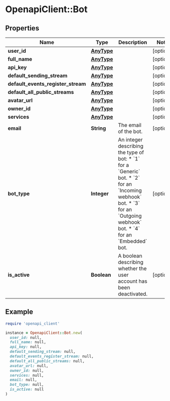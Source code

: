 # OpenapiClient::Bot

## Properties

| Name | Type | Description | Notes |
| ---- | ---- | ----------- | ----- |
| **user_id** | [**AnyType**](.md) |  | [optional] |
| **full_name** | [**AnyType**](.md) |  | [optional] |
| **api_key** | [**AnyType**](.md) |  | [optional] |
| **default_sending_stream** | [**AnyType**](.md) |  | [optional] |
| **default_events_register_stream** | [**AnyType**](.md) |  | [optional] |
| **default_all_public_streams** | [**AnyType**](.md) |  | [optional] |
| **avatar_url** | [**AnyType**](.md) |  | [optional] |
| **owner_id** | [**AnyType**](.md) |  | [optional] |
| **services** | [**AnyType**](.md) |  | [optional] |
| **email** | **String** | The email of the bot.  | [optional] |
| **bot_type** | **Integer** | An integer describing the type of bot: * &#x60;1&#x60; for a &#x60;Generic&#x60; bot. * &#x60;2&#x60; for an &#x60;Incoming webhook&#x60; bot. * &#x60;3&#x60; for an &#x60;Outgoing webhook&#x60; bot. * &#x60;4&#x60; for an &#x60;Embedded&#x60; bot.  | [optional] |
| **is_active** | **Boolean** | A boolean describing whether the user account has been deactivated.  | [optional] |

## Example

```ruby
require 'openapi_client'

instance = OpenapiClient::Bot.new(
  user_id: null,
  full_name: null,
  api_key: null,
  default_sending_stream: null,
  default_events_register_stream: null,
  default_all_public_streams: null,
  avatar_url: null,
  owner_id: null,
  services: null,
  email: null,
  bot_type: null,
  is_active: null
)
```

